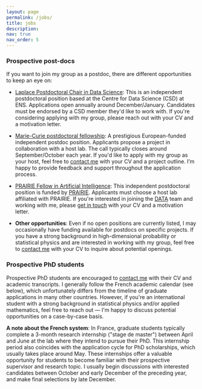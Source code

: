 ```yaml
---
layout: page
permalink: /jobs/
title: jobs
description:
nav: true
nav_order: 5
---
```


### Prospective post-docs

If you want to join my group as a postdoc, there are different opportunities to keep an eye on:

- [Laplace Postdoctoral Chair in Data Science](https://data-ens.github.io/jobs/):  This is an independent postdoctoral position based at the Centre for Data Science (CSD) at ENS. Applications open annually around December/January. Candidates must be endorsed by a CSD member they'd like to work with. If you're considering applying with my group, please reach out with your CV and a motivation letter.

- [Marie-Curie postdoctoral fellowship](https://marie-sklodowska-curie-actions.ec.europa.eu/actions/postdoctoral-fellowships):  A prestigious European-funded independent postdoc position. Applicants propose a project in collaboration with a host lab. The call typically closes around September/October each year. If you'd like to apply with my group as your host, feel free to [contact me](mailto:bruno.loureiro@di.ens.fr) with your CV and a project outline. I’m happy to provide feedback and support throughout the application process.

- [PRAIRIE Fellow in Artificial Intelligence](https://prairie-institute.fr/fellow-in-artificial-intelligence-m-f/): This independent postdoctoral position is funded by [PRAIRIE](https://prairie-institute.fr/). Applicants must choose a host lab affiliated with PRAIRIE. If you're interested in joining the [DATA](https://www.di.ens.fr/data/) team and working with me, please [get in touch](mailto:bruno.loureiro@di.ens.fr) with your CV and a motivation letter.

- **Other opportunities**: Even if no open positions are currently listed, I may occasionally have funding available for postdocs on specific projects. If you have a strong background in high-dimensional probability or statistical physics and are interested in working with my group, feel free to [contact me](mailto:bruno.loureiro@di.ens.fr) with your CV to inquire about potential openings.

### Prospective PhD students

Prospective PhD students are encouraged to [contact me](mailto:bruno.loureiro@di.ens.fr) with their CV and academic transcripts. I generally follow the French academic calendar (see below), which unfortunately differs from the timeline of graduate applications in many other countries. However, if you're an international student with a strong background in statistical physics and/or applied mathematics, feel free to reach out — I'm happy to discuss potential opportunities on a case-by-case basis.

**A note about the French system**: In France, graduate students typically complete a 3-month research internship ("stage de master") between April and June at the lab where they intend to pursue their PhD. This internship period also coincides with the application cycle for PhD scholarships, which usually takes place around May. These internships offer a valuable opportunity for students to become familiar with their prospective supervisor and research topic. I usually begin discussions with interested candidates between October and early December of the preceding year, and make final selections by late December.
